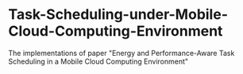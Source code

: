 # Task-Scheduling-under-Mobile-Cloud-Computing-Environment
The implementations of paper "Energy and Performance-Aware Task Scheduling in a Mobile Cloud Computing Environment"
